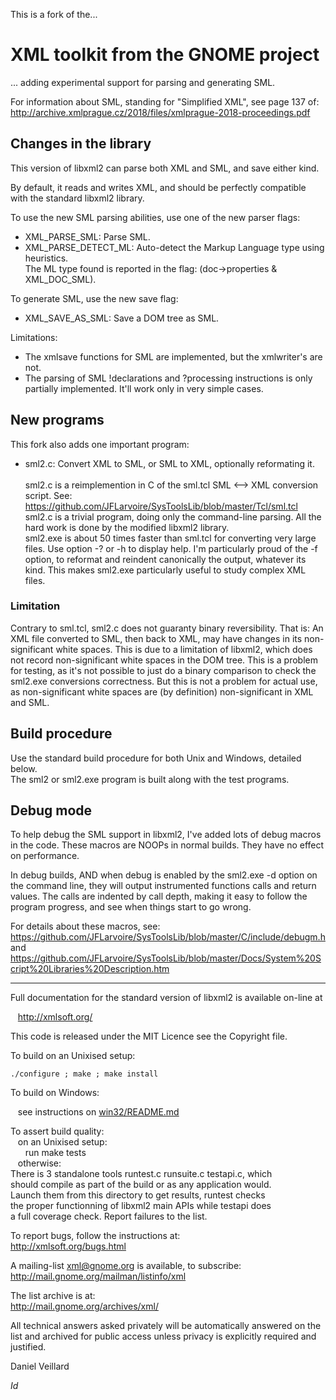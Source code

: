﻿This is a fork of the...

XML toolkit from the GNOME project
==================================

... adding experimental support for parsing and generating SML.

For information about SML, standing for "Simplified XML", see page 137 of:  
http://archive.xmlprague.cz/2018/files/xmlprague-2018-proceedings.pdf


Changes in the library
----------------------

This version of libxml2 can parse both XML and SML, and save either kind.

By default, it reads and writes XML, and should be perfectly compatible with
the standard libxml2 library.

To use the new SML parsing abilities, use one of the new parser flags:

- XML_PARSE_SML: Parse SML.  
- XML_PARSE_DETECT_ML: Auto-detect the Markup Language type using heuristics.  
  The ML type found is reported in the flag: (doc->properties & XML_DOC_SML).  

To generate SML, use the new save flag:  

- XML_SAVE_AS_SML: Save a DOM tree as SML.

Limitations:  

- The xmlsave functions for SML are implemented, but the xmlwriter's are not.
- The parsing of SML !declarations and ?processing instructions is only
   partially implemented. It'll work only in very simple cases.


New programs
------------

This fork also adds one important program:

- sml2.c: Convert XML to SML, or SML to XML, optionally reformating it.  
  ﻿  
  sml2.c is a reimplemention in C of the sml.tcl SML <--> XML conversion script.
  See: https://github.com/JFLarvoire/SysToolsLib/blob/master/Tcl/sml.tcl  
  sml2.c is a trivial program, doing only the command-line parsing.
  All the hard work is done by the modified libxml2 library.  
  sml2.exe is about 50 times faster than sml.tcl for converting very large files.
  Use option -? or -h to display help.
  I'm particularly proud of the -f option, to reformat and reindent canonically
  the output, whatever its kind.
  This makes sml2.exe particularly useful to study complex XML files.

### Limitation

Contrary to sml.tcl, sml2.c does not guaranty binary reversibility. That is:
An XML file converted to SML, then back to XML, may have changes in its non-
significant white spaces. This is due to a limitation of libxml2, which does
not record non-significant white spaces in the DOM tree.
This is a problem for testing, as it's not possible to just do a binary
comparison to check the sml2.exe conversions correctness.
But this is not a problem for actual use, as non-significant white spaces
are (by definition) non-significant in XML and SML.


Build procedure
---------------

Use the standard build procedure for both Unix and Windows, detailed below.  
The sml2 or sml2.exe program is built along with the test programs.


Debug mode
----------

To help debug the SML support in libxml2, I've added lots of debug macros
in the code. These macros are NOOPs in normal builds. They have no effect
on performance.

In debug builds, AND when debug is enabled by the sml2.exe -d option on the
command line, they will output instrumented functions calls and return values.
The calls are indented by call depth, making it easy to follow the program
progress, and see when things start to go wrong.

For details about these macros, see:
https://github.com/JFLarvoire/SysToolsLib/blob/master/C/include/debugm.h
and
https://github.com/JFLarvoire/SysToolsLib/blob/master/Docs/System%20Script%20Libraries%20Description.htm
    
-------------------------------------------------------------------------------

Full documentation for the standard version of libxml2 is available on-line at  

   http://xmlsoft.org/

This code is released under the MIT Licence see the Copyright file.

To build on an Unixised setup:

    ./configure ; make ; make install

To build on Windows:

   see instructions on [win32/README.md](win32/README.md)

To assert build quality:  
   on an Unixised setup:  
      run make tests  
   otherwise:  
       There is 3 standalone tools runtest.c runsuite.c testapi.c, which  
       should compile as part of the build or as any application would.  
       Launch them from this directory to get results, runtest checks  
       the proper functionning of libxml2 main APIs while testapi does  
       a full coverage check. Report failures to the list.

To report bugs, follow the instructions at:  
   http://xmlsoft.org/bugs.html

A mailing-list xml@gnome.org is available, to subscribe:  
   http://mail.gnome.org/mailman/listinfo/xml

The list archive is at:  
   http://mail.gnome.org/archives/xml/

All technical answers asked privately will be automatically answered on
the list and archived for public access unless privacy is explicitly
required and justified.

Daniel Veillard

$Id$
